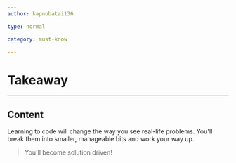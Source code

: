 ```yaml
---
author: kapnobatai136

type: normal

category: must-know

---
```


# Takeaway

---
## Content

Learning to code will change the way you see real-life problems. You'll break them into smaller, manageable bits and work your way up.

> You'll become solution driven!
